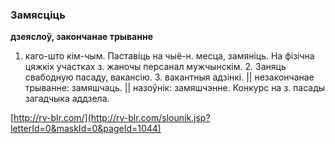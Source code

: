 ### Замясціць
**дзеяслоў, закончанае трыванне**

1. каго-што кім-чым. Паставіць на чыё-н. месца, замяніць. На фізічна цяжкіх участках з. жаночы персанал мужчынскім. 2. Заняць свабодную пасаду, вакансію. З. вакантныя адзінкі. || незакончанае трыванне: замяшчаць. || назоўнік: замяшчэнне. Конкурс на з. пасады загадчыка аддзела.

<a rel="author">[http://rv-blr.com/](http://rv-blr.com/slounik.jsp?letterId=0&maskId=0&pageId=1044)</a>
